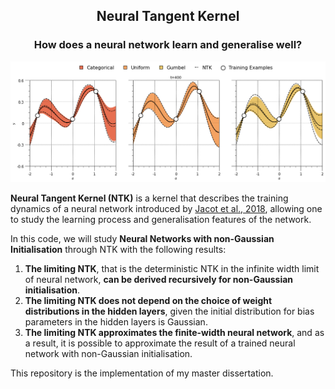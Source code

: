 ## <p style="text-align: center;">Neural Tangent Kernel</p> 
### <p style="text-align: center;">How does a neural network learn and generalise well?</p> 

<p align="center">
    <img src=".\NTK.png"> 
</p>

**Neural Tangent Kernel (NTK)** is a kernel that describes the training dynamics of a neural network introduced by [Jacot et al., 2018](https://proceedings.neurips.cc/paper_files/paper/2018/file/5a4be1fa34e62bb8a6ec6b91d2462f5a-Paper.pdf), allowing one to study the learning process and generalisation features of the network.

In this code, we will study **Neural Networks with non-Gaussian Initialisation** through NTK with the following results:

1. **The limiting NTK**, that is the deterministic NTK in the infinite width limit of neural network, **can be derived recursively for non-Gaussian initialisation**.
2. **The limiting NTK does not depend on the choice of weight distributions in the hidden layers**, given the initial distribution for bias parameters in the hidden layers is Gaussian.
3. **The limiting NTK approximates the finite-width neural network**, and as a result, it is possible to approximate the result of a trained neural network with non-Gaussian initialisation.

This repository is the implementation of my master dissertation.
